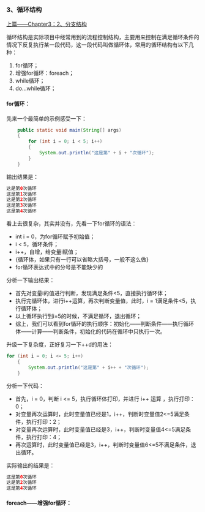 ### 3、循环结构

[上篇——Chapter3：2、分支结构](2、分支结构.md)

循环结构是实际项目中经常用到的流程控制结构，主要用来控制在满足循环条件的情况下反复执行某一段代码，这一段代码叫做循环体，常用的循环结构有以下几种：

1. for循环；
2. 增强for循环：foreach；
3. while循环；
4. do...while循环；

#### for循环：

先来一个最简单的示例感受一下：

```java
    public static void main(String[] args)
    {
        for (int i = 0; i < 5; i++)
        {
            System.out.println("这是第" + i + "次循环");
        }
    }
```

输出结果是：

```java
这是第0次循环
这是第1次循环
这是第2次循环
这是第3次循环
这是第4次循环
```

看上去很复杂，其实并没有，先看一下for循环的语法：

- int i = 0，为for循环赋予初始值；
- i < 5，循环条件；
- i++，自增，给变量i赋值；
- {循环体，如果只有一行可以省略大括号，一般不这么做}
- for循环表达式中的分号是不能缺少的

分析一下输出结果：

- 首先对变量i的值进行判断，发现满足条件<5，直接执行循环体；
- 执行完循环体，进行i++运算，再次判断变量值，此时，i = 1满足条件<5，执行循环体；
- 以上循环执行到i=5的时候，不满足循环，退出循环；
- 综上，我们可以看到for循环的执行顺序：初始化——判断条件——执行循环体——计算——判断条件，初始化的代码在循环中只执行一次。

升级一下复杂度，正好复习一下++d的用法：

```java
for (int i = 0; i <= 5; i++)
    {
        System.out.println("这是第" + i++ + "次循环");
    }
```

分析一下代码：

- 首先，i = 0，判断 i <= 5，执行循环体打印，并进行 i++ 运算 ，执行打印：0；
- 对变量再次运算时，此时变量值已经是1，i++，判断时变量值2<=5满足条件，执行打印：2；
- 对变量再次运算时，此时变量值已经是3，i++，判断时变量值4<=5满足条件，执行打印：4；
- 再次运算时，此时变量值已经是3，i++，判断时变量值6<=5不满足条件，退出循环。

实际输出的结果是：

```java
这是第0次循环
这是第2次循环
这是第4次循环
```

#### foreach——增强for循环：